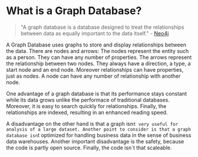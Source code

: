 # What is a Graph Database?

> "A graph database is a database designed to treat the relationships between data as equally important to the data itself." - [Neo4j](https://neo4j.com/developer/graph-database/)

A Graph Database uses graphs to store and display relationships between the data. 
There are nodes and arrows: The nodes represent the entity such as a person. They can have any number of properties. 
The arrows represent the relationship between two nodes. They always have a direction, a type, a start node and an end node.
Moreover relationships can have properties, just as nodes. A node can have any number of relationship with another node.

One advantage of a graph database is that its performance stays constant while its data grows unlike the performace of traditional databases. Moreover, it is easy to search quickly for relationships. Finally, the relationships are indexed, resulting in an enhanced reading speed. 

A disadvantage on the other hand is that a graph isn`t very useful for analysis of a large dataset. Another point to consider is that a graph database isn`t optimized for handling business data in the sense of business data warehouses. Another important disadvantage is the safety, because the code is partly open source. Finally, the code isn`t that scaleable. 
